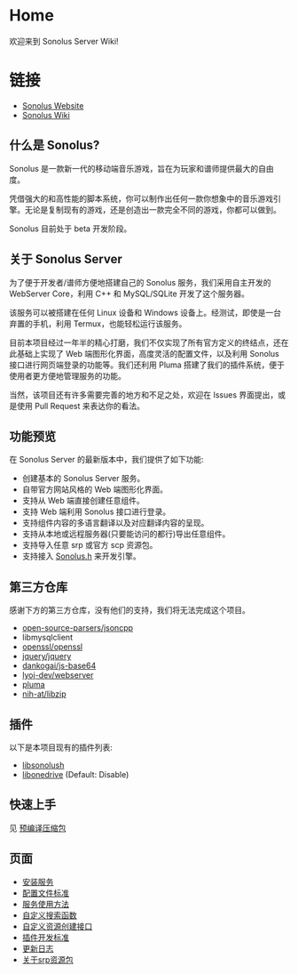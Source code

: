 # Home

欢迎来到 Sonolus Server Wiki!

# 链接

- [Sonolus Website](https://sonolus.com/)
- [Sonolus Wiki](https://wiki.sonolus.com/)

## 什么是 Sonolus?

Sonolus 是一款新一代的移动端音乐游戏，旨在为玩家和谱师提供最大的自由度。

凭借强大的和高性能的脚本系统，你可以制作出任何一款你想象中的音乐游戏引擎。无论是复制现有的游戏，还是创造出一款完全不同的游戏，你都可以做到。

Sonolus 目前处于 beta 开发阶段。

## 关于 Sonolus Server

为了便于开发者/谱师方便地搭建自己的 Sonolus 服务，我们采用自主开发的 WebServer Core，利用 C++ 和 MySQL/SQLite 开发了这个服务器。

该服务可以被搭建在任何 Linux 设备和 Windows 设备上。经测试，即使是一台弃置的手机，利用 Termux，也能轻松运行该服务。

目前本项目经过一年半的精心打磨，我们不仅实现了所有官方定义的终结点，还在此基础上实现了 Web 端图形化界面，高度灵活的配置文件，以及利用 Sonolus 接口进行网页端登录的功能等。我们还利用 Pluma 搭建了我们的插件系统，便于使用者更方便地管理服务的功能。

当然，该项目还有许多需要完善的地方和不足之处，欢迎在 Issues 界面提出，或是使用 Pull Request 来表达你的看法。

## 功能预览

在 Sonolus Server 的最新版本中，我们提供了如下功能: 

- 创建基本的 Sonolus Server 服务。
- 自带官方网站风格的 Web 端图形化界面。
- 支持从 Web 端直接创建任意组件。
- 支持 Web 端利用 Sonolus 接口进行登录。
- 支持组件内容的多语言翻译以及对应翻译内容的呈现。
- 支持从本地或远程服务器(只要能访问的都行)导出任意组件。
- 支持导入任意 srp 或官方 scp 资源包。
- 支持接入 [Sonolus.h](https://github.com/SonolusHaniwa/sonolus.h) 来开发引擎。

## 第三方仓库

感谢下方的第三方仓库，没有他们的支持，我们将无法完成这个项目。

- [open-source-parsers/jsoncpp](https://github.com/open-source-parsers/jsoncpp)
- libmysqlclient
- [openssl/openssl](https://github.com/openssl/openssl)
- [jquery/jquery](https://github.com/jquery/jquery)
- [dankogai/js-base64](https://github.com/dankogai/js-base64)
- [lyoj-dev/webserver](https://github.com/lyoj-dev/webserver)
- [pluma](https://github.com/aelzenaar/pluma)
- [nih-at/libzip](https://github.com/nih-at/libzip)

## 插件

以下是本项目现有的插件列表:

- [libsonolush](https://github.com/SonolusHaniwa/sonolus-server-plugin-libsonolush)
- [libonedrive](https://github.com/SonolusHaniwa/sonolus-server-plugin-libonedrive) (Default: Disable)

## 快速上手

见 [预编译压缩包](./2.%20install.md#预编译压缩包)

## 页面

- [安装服务](./2.%20install.md)
- [配置文件标准](./3.%20config.md)
- [服务使用方法](./4.%20help.md)
- [自定义搜索函数](./5.%20search.md)
- [自定义资源创建接口](./6.%20create.md)
- [插件开发标准](./7.%20plugin.md)
- [更新日志](./8.%20log.md)
- [关于srp资源包](./9.%20srp.md)
